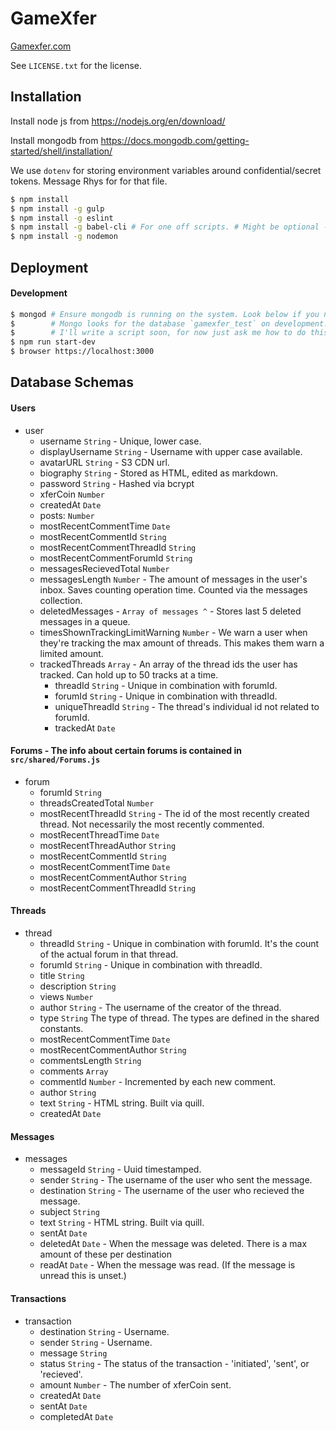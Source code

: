 # GameXfer
[Gamexfer.com](http://gamexfer.com)

See `LICENSE.txt` for the license.

## Installation

Install node js from https://nodejs.org/en/download/

Install mongodb from https://docs.mongodb.com/getting-started/shell/installation/

We use `dotenv` for storing environment variables around confidential/secret tokens. Message Rhys for for that file.

```bash
$ npm install
$ npm install -g gulp
$ npm install -g eslint
$ npm install -g babel-cli # For one off scripts. # Might be optional - I need to test.
$ npm install -g nodemon
```

## Deployment

#### Development

```bash
$ mongod # Ensure mongodb is running on the system. Look below if you need to create collections.
$        # Mongo looks for the database `gamexfer_test` on development.
$        # I'll write a script soon, for now just ask me how to do this.
$ npm run start-dev
$ browser https://localhost:3000
```

## Database Schemas

#### Users

- user
  - username `String` - Unique, lower case.
  - displayUsername `String` - Username with upper case available.
  - avatarURL `String` - S3 CDN url.
  - biography `String` - Stored as HTML, edited as markdown.
  - password `String` - Hashed via bcrypt
  - xferCoin `Number`
  - createdAt `Date`
  - posts: `Number`
  - mostRecentCommentTime `Date`
  - mostRecentCommentId `String`
  - mostRecentCommentThreadId `String`
  - mostRecentCommentForumId `String`
  - messagesRecievedTotal `Number`
  - messagesLength `Number` - The amount of messages in the user's inbox. Saves counting operation time. Counted via the messages collection.
  - deletedMessages - `Array of messages ^` - Stores last 5 deleted messages in a queue.
  - timesShownTrackingLimitWarning `Number` - We warn a user when they're tracking the max amount of threads. This makes them warn a limited amount.
  - trackedThreads `Array` - An array of the thread ids the user has tracked. Can hold up to 50 tracks at a time.
    - threadId `String` - Unique in combination with forumId.
    - forumId `String` - Unique in combination with threadId.
    - uniqueThreadId `String` - The thread's individual id not related to forumId.
    - trackedAt `Date`

#### Forums - The info about certain forums is contained in `src/shared/Forums.js`

- forum
  - forumId `String`
  - threadsCreatedTotal `Number`
  - mostRecentThreadId `String` - The id of the most recently created thread. Not necessarily the most recently commented.
  - mostRecentThreadTime `Date`
  - mostRecentThreadAuthor `String`
  - mostRecentCommentId `String`
  - mostRecentCommentTime `Date`
  - mostRecentCommentAuthor `String`
  - mostRecentCommentThreadId `String`

#### Threads

- thread
  - threadId `String` - Unique in combination with forumId. It's the count of the actual forum in that thread.
  - forumId `String` - Unique in combination with threadId.
  - title `String`
  - description `String`
  - views `Number`
  - author `String` - The username of the creator of the thread.
  - type `String` The type of thread. The types are defined in the shared constants.
  - mostRecentCommentTime `Date`
  - mostRecentCommentAuthor `String`
  - commentsLength `String`
  - comments `Array`
   - commentId `Number` - Incremented by each new comment.
   - author `String`
   - text `String` - HTML string. Built via quill.
   - createdAt `Date`

#### Messages

- messages
  - messageId `String` - Uuid timestamped.
  - sender `String` - The username of the user who sent the message.
  - destination `String` - The username of the user who recieved the message.
  - subject `String`
  - text `String` - HTML string. Built via quill.
  - sentAt `Date`
  - deletedAt `Date` - When the message was deleted. There is a max amount of these per destination
  - readAt `Date` - When the message was read. (If the message is unread this is unset.)

#### Transactions

- transaction
  - destination `String` - Username.
  - sender `String` - Username.
  - message `String`
  - status `String` - The status of the transaction - 'initiated', 'sent', or 'recieved'.
  - amount `Number` - The number of xferCoin sent.
  - createdAt `Date`
  - sentAt `Date`
  - completedAt `Date`

